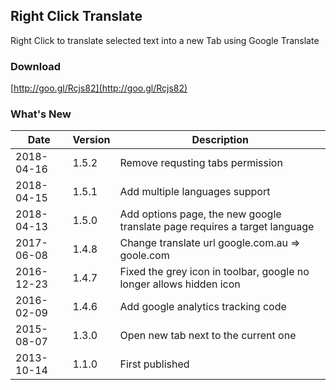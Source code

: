 ## Right Click Translate

Right Click to translate selected text into a new Tab using Google Translate

### Download

[http://goo.gl/Rcjs82](http://goo.gl/Rcjs82)

### What's New
| Date | Version | Description |
| ---- | ------- | ----------- |
| 2018-04-16 | 1.5.2 | Remove requsting tabs permission |
| 2018-04-15 | 1.5.1 | Add multiple languages support |
| 2018-04-13 | 1.5.0 | Add options page, the new google translate page requires a target language |
| 2017-06-08 | 1.4.8 | Change translate url google.com.au => goole.com |
| 2016-12-23 | 1.4.7 | Fixed the grey icon in toolbar, google no longer allows hidden icon |
| 2016-02-09 | 1.4.6 | Add google analytics tracking code |
| 2015-08-07 | 1.3.0 | Open new tab next to the current one |
| 2013-10-14 | 1.1.0 | First published |
